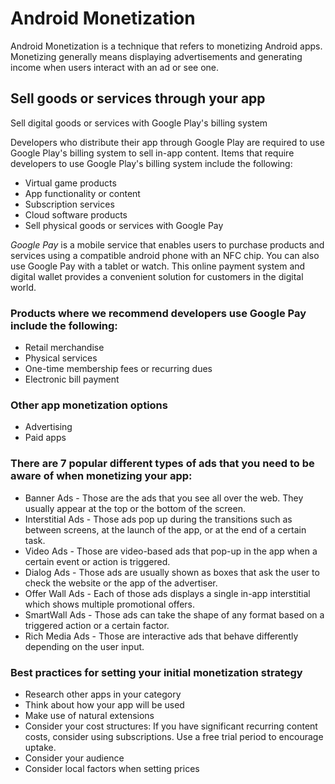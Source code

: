 # Android Monetization
Android Monetization is a technique that refers to monetizing Android apps. Monetizing generally means displaying advertisements and generating income when users interact with an ad or see one.

## Sell goods or services through your app
Sell digital goods or services with Google Play's billing system

Developers who distribute their app through Google Play are required to use Google Play's billing system to sell in-app content. Items that require developers to use Google Play's billing system include the following:

*  Virtual game products
* App functionality or content
* Subscription services
* Cloud software products
* Sell physical goods or services with Google Pay

*Google Pay* is a mobile service that enables users to purchase products and services using a compatible android phone with an NFC chip. You can also use Google Pay with a tablet or watch. This online payment system and digital wallet provides a convenient solution for customers in the digital world.

### Products where we recommend developers use Google Pay include the following:

* Retail merchandise
* Physical services
* One-time membership fees or recurring dues
* Electronic bill payment

### Other app monetization options

* Advertising
* Paid apps

### There are 7 popular different types of ads that you need to be aware of when monetizing your app:

* Banner Ads - Those are the ads that you see all over the web. They usually appear at the top or the bottom of the screen.
* Interstitial Ads - Those ads pop up during the transitions such as between screens, at the launch of the app, or at the end of a certain task.
* Video Ads - Those are video-based ads that pop-up in the app when a certain event or action is triggered.
* Dialog Ads - Those ads are usually shown as boxes that ask the user to check the website or the app of the advertiser.
* Offer Wall Ads - Each of those ads displays a single in-app interstitial which shows multiple promotional offers.
* SmartWall Ads - Those ads can take the shape of any format based on a triggered action or a certain factor.
* Rich Media Ads - Those are interactive ads that behave differently depending on the user input.

### Best practices for setting your initial monetization strategy
* Research other apps in your category
* Think about how your app will be used
* Make use of natural extensions
* Consider your cost structures: If you have significant recurring content costs, consider using subscriptions. Use a free trial period to encourage uptake.
* Consider your audience
* Consider local factors when setting prices

